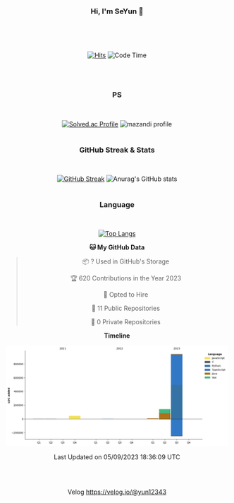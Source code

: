 


<!--
**ParkSeYun98/ParkSeYun98** is a ✨ _special_ ✨ repository because its `README.md` (this file) appears on your GitHub profile.

Here are some ideas to get you started:

- 🔭 I’m currently working on ...
- 🌱 I’m currently learning ...
- 👯 I’m looking to collaborate on ...
- 🤔 I’m looking for help with ...
- 💬 Ask me about ...
- 📫 How to reach me: ...
- 😄 Pronouns: ...
- ⚡ Fun fact: ...
-->



<div align="center">
  
  ### Hi, I'm SeYun 👋

<br /><br /><br />

  [![Hits](https://hits.seeyoufarm.com/api/count/incr/badge.svg?url=https%3A%2F%2Fgithub.com%2FParkSeYun98&count_bg=%23F9C5EF&title_bg=%23FDA4D6&icon=&icon_color=%23FFFFFF&title=Hits%21&edge_flat=false)](https://hits.seeyoufarm.com)
    <!--START_SECTION:waka-->
  ![Code Time](http://img.shields.io/badge/Code%20Time-417%20hrs%2015%20mins-blue)
  
  <br /><br />
  
  ### PS

  <br/>
  
  [![Solved.ac Profile](http://mazassumnida.wtf/api/generate_badge?boj=yun12343)](https://solved.ac/yun12343)
  ![mazandi profile](http://mazandi.herokuapp.com/api?handle=yun12343&theme=warm)
  <br/><br />

  ### GitHub Streak & Stats
  
  </br>
  
  [![GitHub Streak](https://streak-stats.demolab.com/?user=leverest96&theme=dark)](https://git.io/streak-stats)
  ![Anurag's GitHub stats](https://github-readme-stats.vercel.app/api?username=ParkSeYun98&show_icons=true&theme=tokyonight&bg_color=30,e96443,904e95&title_color=fff&text_color=fff)
  <br/><br />

  ### Language

  <br/>

  [![Top Langs](https://github-readme-stats.vercel.app/api/top-langs/?username=ParkSeYun98&layout=compact)](https://github.com/anuraghazra/github-readme-stats)

**🐱 My GitHub Data** 

> 📦 ? Used in GitHub's Storage 
 > 
> 🏆 620 Contributions in the Year 2023
 > 
> 💼 Opted to Hire
 > 
> 📜 11 Public Repositories 
 > 
> 🔑 0 Private Repositories 
 > 

**Timeline**

![Lines of Code chart](https://raw.githubusercontent.com/ParkSeYun98/ParkSeYun98/master/assets/bar_graph.png)


 Last Updated on 05/09/2023 18:36:09 UTC
<!--END_SECTION:waka-->

  <br/><br />
  
  Velog
  https://velog.io/@yun12343
  <br/><br />
</div>
